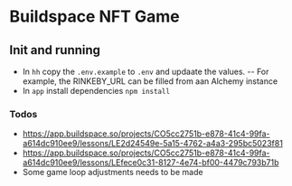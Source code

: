 # Buildspace NFT Game

## Init and running

- In `hh` copy the `.env.example` to `.env` and updaate the values.
-- For example, the RINKEBY_URL can be filled from aan Alchemy instance
- In `app` install dependencies `npm install`

### Todos

- https://app.buildspace.so/projects/CO5cc2751b-e878-41c4-99fa-a614dc910ee9/lessons/LE2d24549e-5a15-4762-a4a3-295bc5023f81
- https://app.buildspace.so/projects/CO5cc2751b-e878-41c4-99fa-a614dc910ee9/lessons/LEfece0c31-8127-4e74-bf00-4479c793b71b
- Some game loop adjustments needs to be made
